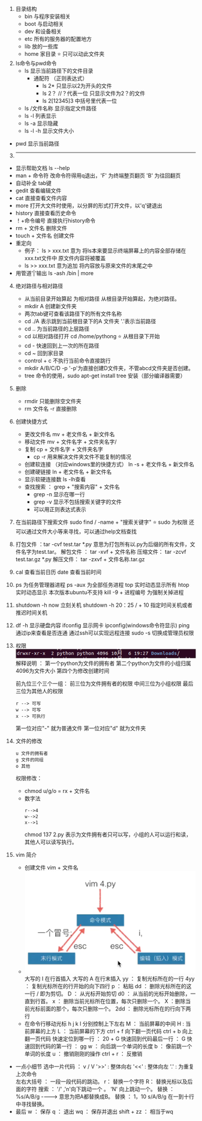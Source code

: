 1. 目录结构
   + bin 与程序安装相关
   + boot 与启动相关
   + dev  和设备相关
   + etc 所有的服务器的配置地方
   + lib 放的一些库
   + home 家目录 ⭐ 只可以动此文件夹
1. ls命令与pwd命令
      + ls 显示当前路径下的文件目录
         + 通配符  （正则表达式）
            + ls 2* 只显示以2为开头的文件
            + ls 2？ //？代表一位 只显示文件为2？的文件
            + ls 2[12345]3  中括号里代表一位
      + ls /文件名称 显示指定文件路径
      + ls -l 列表显示
      + ls -a 显示隐藏
      + ls -l -h 显示文件大小
+ pwd 显示当前路径
3.  ----
   + 显示帮助文档  ls --help 
   +  man + 命令符 改命令符得用q退出，'F' 为终端整页翻页 'B' 为往回翻页
   +  自动补全 tab键
   +  gedit 查看编辑文件
   +  cat 直接查看文件内容
   +  more 打开大文件时使用，以分屏的形式打开文件，以'q'键退出
   +  history 直接查看历史命令
   +   ！+命令编号 直接执行history命令
   +   rm + 文件名  删除文件
   +   touch + 文件名 创建文件
   +   重定向
         + 例子： ls > xxx.txt 意为 将ls本来要显示终端屏幕上的内容全部存储在xxx.txt文件中  原文件内容将被覆盖
         + ls >> xxx.txt 意为追加 将内容放与原来文件的末尾之中
   + 用管道'|'输出 ls -ash /bin | more
4. 绝对路径与相对路径
   + 从当前目录开始算起 为相对路径 从根目录开始算起，为绝对路径。
   + mkdir A 创建新文件夹
   + 两次tab键可查看该路径下的所有文件名称  
   + cd ./A  表示跳到当前根目录下的A 文件夹  '.'表示当前路径
   + cd .. 为当前路径的上层路径
   + cd 以相对路径打开 cd /home/pythong ⭐ 从根目录下开始
   + cd -  快速回到上一次的所在路径
   + cd ~  回到家目录
   + control + c 不执行当前命令直接跳行
   + mkdir A/B/C/D -p  '-p'为直接创建D文件夹，不管abcd文件夹是否创建。
   + tree 命令的使用，sudo apt-get install tree 安装（部分编译器需要）
5. 删除
   + rmdir 只能删除空文件夹
   + rm 文件名 -r  直接删除
6. 创建快捷方式
   + 更改文件名 mv + 老文件名 + 新文件名
   + 移动文件 mv + 文件名字 + 文件夹名字/
   + 复制 cp + 文件名字 + 文件夹名字
      + cp -r 用来解决文件夹文件不能复制的情况
   + 创建软连接 （对应windows里的快捷方式） ln -s  + 老文件名 + 新文件名 
   + 创建硬链接 ln + 老文件名 + 新文件名  
   + 显示软硬连接数 ls -lh查看
   + 查找搜索 ： grep + "搜索内容" + 文件名 
      + grep -n 显示在哪一行
      + grep -v 显示不包括搜索关键字的文件
      + 可以用正则表达式表示
7. 在当前路径下搜索文件 sudo find / -name + "搜索关键字"   ⭐ sudo 为权限
   还可以通过文件大小等来寻找，可以通过help文档查找
8. 打包文件 ：tar -cvf test.tar *.py 意思为打包所有以.py为后缀的所有文件，文件名字为test.tar。
   解包文件 ： tar -xvf + 文件名称
   压缩文件： tar -zcvf test.tar.gz *.py
   解压文件： tar -zxvf + 文件名称.tar.gz
9. cal 查看当前日历
   date 查看当前时间
10. ps 为任务管理器进程
    ps -aux 为全部任务进程
    top 实时动态显示所有
    htop 实时动态显示 本次版本ubuntu不支持
    kill -9 + 进程编号  为强制关掉进程
11. shutdown -h now 立刻关机
    shutdown -h 20：25 / + 10 指定时间关机或者推迟时间关机
12. df -h 显示硬盘内容
    ifconfig 显示网卡 ipconfig(windows命令符显示)
    ping 通过ip来查看是否连通
    通过ssh可以实现远程连接
    sudo -s 切换成管理员权限
13. 权限
    ![p1](./assets/p1.png)
    解释说明 ：
    第一个python为文件的拥有者
    第二个python为文件的小组归属
    4096为文件大小
    第四个为修改创建时间
    >>>>>>>>>>>>
    前九位三个三个一组：
    前三位为文件拥有者的权限
    中间三位为小组权限
    最后三位为其他人的权限
    ```
    r --> 可写
    w --> 可写
    x --> 可执行
    ```
    >>>>>>>>>
    第一位对应"-" 就为普通文件
    第一位对应"d" 就为文件夹
14. 文件的修改
    ```
    u 文件的拥有者
    g 文件的同组
    o 其他
    ```
    权限修改：
    + chmod u/g/o = rx + 文件名
    + 数字法
      ```
      r-->4
      w-->2
      x-->1
      ```
      chmod 137 2.py 表示为文件拥有者只可以写，小组的人可以运行和读，其他人可以读写执行。

15. vim 简介
    + 创建文件 vim + 文件名
    + ![p2](./assets/p2.jpg)
    大写的 I 在行首插入 
    大写的 A 在行末插入
    yy ： 复制光标所在的一行
    4yy ： 复制光标所在的行开始的向下四行
    p ： 粘贴
    dd  ： 删除光标所在的这一行 / 即为剪切。
    D ： 从光标开始剪切
    d0 ： 从当前的光标开始删除，一直到行首。
    x ： 删除当前光标所在位置，每次只删除一个。
    X ：删除当前光标前面的那个，每次只删除一个。
    2dd ： 删除光标所在的行向下两行 
    + 在命令行移动光标
      h j k l 分别控制上下左右
      M ： 当前屏幕的中间
      H :  当前屏幕的上方
      L ： 当前屏幕的下方
      ctrl + f 向下翻一页代码
      ctrl + b 向上翻一页代码
      快速定位到哪一行 ： 20 + G
      快速回到代码最后一行 ： G
      快速回到代码的第一行 ： gg
      w ： 向后跳一个单词的长度
      b ： 像前跳一个单词的长度
      u ： 撤销刚刚的操作
      ctrl + r ： 反撤销
   + 一点小细节
      选中一片代码 ： 
      v  / V 
      '>>' : 整体向右
      '<<' : 整体向左
      '.'  : 为重复上次命令  
      左右大括号 ： 一段一段代码的跳动。
      r： 替换一个字符
      R： 替换光标以及后面的字符
      搜索 ： '/' ,'n'向下跳动一个 。 'N' 向上跳动一个。
      替换 ： %s/A/B/g  ----> 意思为把A都替换成B。
      替换 ： 1，10 s/A/B/g   在一到十行中寻找替换。
   + 最后
      w ： 保存
      q ： 退出
      wq ： 保存并退出
      shift + zz ： 相当于wq



